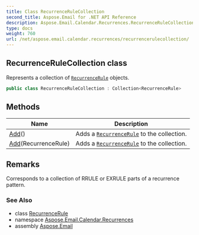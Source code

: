 ```yaml
---
title: Class RecurrenceRuleCollection
second_title: Aspose.Email for .NET API Reference
description: Aspose.Email.Calendar.Recurrences.RecurrenceRuleCollection class. Represents a collection of RecurrenceRule objects
type: docs
weight: 760
url: /net/aspose.email.calendar.recurrences/recurrencerulecollection/
---
```

## RecurrenceRuleCollection class

Represents a collection of [`RecurrenceRule`](../recurrencerule/) objects.

```csharp
public class RecurrenceRuleCollection : Collection<RecurrenceRule>
```

## Methods

| Name | Description |
| --- | --- |
| [Add](../../aspose.email.calendar.recurrences/recurrencerulecollection/add/#add)() | Adds a [`RecurrenceRule`](../recurrencerule/) to the collection. |
| [Add](../../aspose.email.calendar.recurrences/recurrencerulecollection/add/#add_1)(RecurrenceRule) | Adds a [`RecurrenceRule`](../recurrencerule/) to the collection. |

## Remarks

Corresponds to a collection of RRULE or EXRULE parts of a recurrence pattern.

### See Also

* class [RecurrenceRule](../recurrencerule/)
* namespace [Aspose.Email.Calendar.Recurrences](../../aspose.email.calendar.recurrences/)
* assembly [Aspose.Email](../../)


